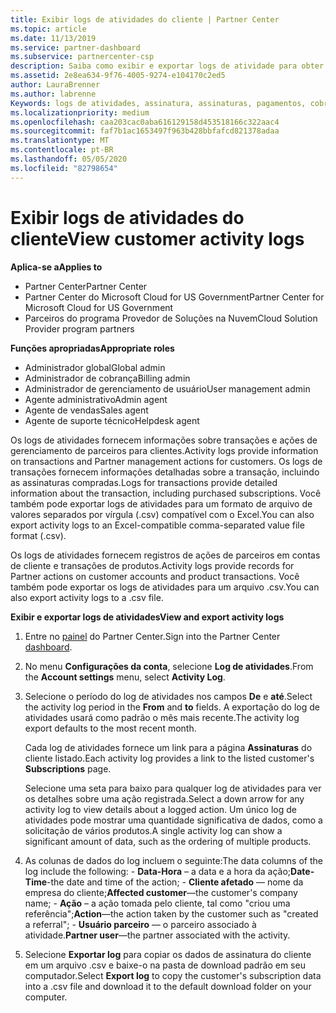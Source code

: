 ```yaml
---
title: Exibir logs de atividades do cliente | Partner Center
ms.topic: article
ms.date: 11/13/2019
ms.service: partner-dashboard
ms.subservice: partnercenter-csp
description: Saiba como exibir e exportar logs de atividade para obter informações sobre transações de conta de cliente e outras atividades de gerenciamento de parceiros relacionadas ao cliente.
ms.assetid: 2e8ea634-9f76-4005-9274-e104170c2ed5
author: LauraBrenner
ms.author: labrenne
Keywords: logs de atividades, assinatura, assinaturas, pagamentos, cobrança, transações
ms.localizationpriority: medium
ms.openlocfilehash: caa203cac0aba616129158d453518166c322aac4
ms.sourcegitcommit: faf7b1ac1653497f963b428bbfafcd821378adaa
ms.translationtype: MT
ms.contentlocale: pt-BR
ms.lasthandoff: 05/05/2020
ms.locfileid: "82798654"
---
```

# <a name="view-customer-activity-logs"></a><span data-ttu-id="1d40c-104">Exibir logs de atividades do cliente</span><span class="sxs-lookup"><span data-stu-id="1d40c-104">View customer activity logs</span></span>

<span data-ttu-id="1d40c-105">**Aplica-se a**</span><span class="sxs-lookup"><span data-stu-id="1d40c-105">**Applies to**</span></span>

- <span data-ttu-id="1d40c-106">Partner Center</span><span class="sxs-lookup"><span data-stu-id="1d40c-106">Partner Center</span></span>
- <span data-ttu-id="1d40c-107">Partner Center do Microsoft Cloud for US Government</span><span class="sxs-lookup"><span data-stu-id="1d40c-107">Partner Center for Microsoft Cloud for US Government</span></span>
- <span data-ttu-id="1d40c-108">Parceiros do programa Provedor de Soluções na Nuvem</span><span class="sxs-lookup"><span data-stu-id="1d40c-108">Cloud Solution Provider program partners</span></span>

<span data-ttu-id="1d40c-109">**Funções apropriadas**</span><span class="sxs-lookup"><span data-stu-id="1d40c-109">**Appropriate roles**</span></span>

- <span data-ttu-id="1d40c-110">Administrador global</span><span class="sxs-lookup"><span data-stu-id="1d40c-110">Global admin</span></span>
- <span data-ttu-id="1d40c-111">Administrador de cobrança</span><span class="sxs-lookup"><span data-stu-id="1d40c-111">Billing admin</span></span>
- <span data-ttu-id="1d40c-112">Administrador de gerenciamento de usuário</span><span class="sxs-lookup"><span data-stu-id="1d40c-112">User management admin</span></span>
- <span data-ttu-id="1d40c-113">Agente administrativo</span><span class="sxs-lookup"><span data-stu-id="1d40c-113">Admin agent</span></span>
- <span data-ttu-id="1d40c-114">Agente de vendas</span><span class="sxs-lookup"><span data-stu-id="1d40c-114">Sales agent</span></span>
- <span data-ttu-id="1d40c-115">Agente de suporte técnico</span><span class="sxs-lookup"><span data-stu-id="1d40c-115">Helpdesk agent</span></span>

<span data-ttu-id="1d40c-116">Os logs de atividades fornecem informações sobre transações e ações de gerenciamento de parceiros para clientes.</span><span class="sxs-lookup"><span data-stu-id="1d40c-116">Activity logs provide information on transactions and Partner management actions for customers.</span></span> <span data-ttu-id="1d40c-117">Os logs de transações fornecem informações detalhadas sobre a transação, incluindo as assinaturas compradas.</span><span class="sxs-lookup"><span data-stu-id="1d40c-117">Logs for transactions provide detailed information about the transaction, including purchased subscriptions.</span></span> <span data-ttu-id="1d40c-118">Você também pode exportar logs de atividades para um formato de arquivo de valores separados por vírgula (.csv) compatível com o Excel.</span><span class="sxs-lookup"><span data-stu-id="1d40c-118">You can also export activity logs to an Excel-compatible comma-separated value file format (.csv).</span></span>

<span data-ttu-id="1d40c-119">Os logs de atividades fornecem registros de ações de parceiros em contas de cliente e transações de produtos.</span><span class="sxs-lookup"><span data-stu-id="1d40c-119">Activity logs provide records for Partner actions on customer accounts and product transactions.</span></span> <span data-ttu-id="1d40c-120">Você também pode exportar os logs de atividades para um arquivo .csv.</span><span class="sxs-lookup"><span data-stu-id="1d40c-120">You can also export activity logs to a .csv file.</span></span>

<span data-ttu-id="1d40c-121">**Exibir e exportar logs de atividades**</span><span class="sxs-lookup"><span data-stu-id="1d40c-121">**View and export activity logs**</span></span>

1. <span data-ttu-id="1d40c-122">Entre no [painel](https://partner.microsoft.com/dashboard) do Partner Center.</span><span class="sxs-lookup"><span data-stu-id="1d40c-122">Sign into the Partner Center [dashboard](https://partner.microsoft.com/dashboard).</span></span>

2. <span data-ttu-id="1d40c-123">No menu **Configurações da conta**, selecione **Log de atividades**.</span><span class="sxs-lookup"><span data-stu-id="1d40c-123">From the **Account settings** menu, select **Activity Log**.</span></span>
2.  <span data-ttu-id="1d40c-124">Selecione o período do log de atividades nos campos **De** e **até**.</span><span class="sxs-lookup"><span data-stu-id="1d40c-124">Select the activity log period in the **From** and **to** fields.</span></span> <span data-ttu-id="1d40c-125">A exportação do log de atividades usará como padrão o mês mais recente.</span><span class="sxs-lookup"><span data-stu-id="1d40c-125">The activity log export defaults to the most recent month.</span></span>

    <span data-ttu-id="1d40c-126">Cada log de atividades fornece um link para a página **Assinaturas** do cliente listado.</span><span class="sxs-lookup"><span data-stu-id="1d40c-126">Each activity log provides a link to the listed customer's **Subscriptions** page.</span></span>

    <span data-ttu-id="1d40c-127">Selecione uma seta para baixo para qualquer log de atividades para ver os detalhes sobre uma ação registrada.</span><span class="sxs-lookup"><span data-stu-id="1d40c-127">Select a down arrow for any activity log to view details about a logged action.</span></span> <span data-ttu-id="1d40c-128">Um único log de atividades pode mostrar uma quantidade significativa de dados, como a solicitação de vários produtos.</span><span class="sxs-lookup"><span data-stu-id="1d40c-128">A single activity log can show a significant amount of data, such as the ordering of multiple products.</span></span>

3.   <span data-ttu-id="1d40c-129">As colunas de dados do log incluem o seguinte:</span><span class="sxs-lookup"><span data-stu-id="1d40c-129">The data columns of the log include the following:</span></span>
    -   <span data-ttu-id="1d40c-130">**Data-Hora** – a data e a hora da ação;</span><span class="sxs-lookup"><span data-stu-id="1d40c-130">**Date-Time**-the date and time of the action;</span></span>
    -   <span data-ttu-id="1d40c-131">**Cliente afetado** — nome da empresa do cliente;</span><span class="sxs-lookup"><span data-stu-id="1d40c-131">**Affected customer**—the customer's company name;</span></span>
    -   <span data-ttu-id="1d40c-132">**Ação** – a ação tomada pelo cliente, tal como "criou uma referência";</span><span class="sxs-lookup"><span data-stu-id="1d40c-132">**Action**—the action taken by the customer such as "created a referral";</span></span>
    -   <span data-ttu-id="1d40c-133">**Usuário parceiro** — o parceiro associado à atividade.</span><span class="sxs-lookup"><span data-stu-id="1d40c-133">**Partner user**—the partner associated with the activity.</span></span>

4.  <span data-ttu-id="1d40c-134">Selecione **Exportar log** para copiar os dados de assinatura do cliente em um arquivo .csv e baixe-o na pasta de download padrão em seu computador.</span><span class="sxs-lookup"><span data-stu-id="1d40c-134">Select **Export log** to copy the customer's subscription data into a .csv file and download it to the default download folder on your computer.</span></span>
    
 

 



